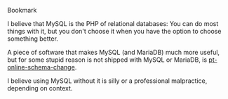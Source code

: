 Bookmark

I believe that MySQL is the PHP of relational databases:
You can do most things with it, but you don't choose it when you have the option to choose something better.

A piece of software that makes MySQL (and MariaDB) much more useful,
but for some stupid reason is not shipped with MySQL or MariaDB,
is [pt-online-schema-change](https://www.percona.com/doc/percona-toolkit/LATEST/pt-online-schema-change.html).

I believe using MySQL without it is silly or a professional malpractice,
depending on context.
